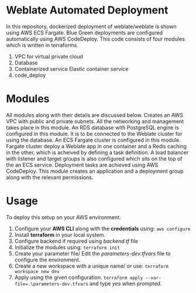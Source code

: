 # Weblate Automated Deployment

In this repository, dockerized deployment of weblate/weblate is shown using AWS ECS Fargate. Blue Green deployments are configured automatically using AWS CodeDeploy. This code consists of four modules which is written in terraforms.
1. VPC for virtual private cloud
2. Database 
3. Containerized service Elastic container service
4. code_deploy

# Modules

All modules along with their details are discussed below.
Creates an AWS VPC with public and private subnets. All the networking and management takes place in this module.
An RDS database with PostgreSQL engine is configured in this module. It is to be connected to the Weblate cluster for using the database. 
An ECS Fargate cluster is configured in this module. Fargate cluster deploy a Weblate app in one container and a Redis caching in the other, which is acheived by defining a task definition. A load balancer with listener and target groups is also configured which sits on the top of the an ECS service.
Deployment tasks are achieved using AWS CodeDeploy. This module creates an application and a deployment group along with the relevant permissions.

# Usage
To deploy this setup on your AWS environment.
1. Configure your **AWS CLI** along with the **credentials** using:										            `aws configure`
2. Install **terraform** in your local system.
3. Configure backend if required using *backend.tf* file
4. Initialize the modules using: 																				`terraform init`
5. Create your parameter file/ Edit the *parameters-dev.tfvars* file to configure the environment.
6. Create a new workspace with a unique name/ or use:																`terraform workspace new dev`
7. Apply using the given configuration.																				`terraform apply --var-file=.\parameters-dev.tfvars` and type *yes* when prompted.